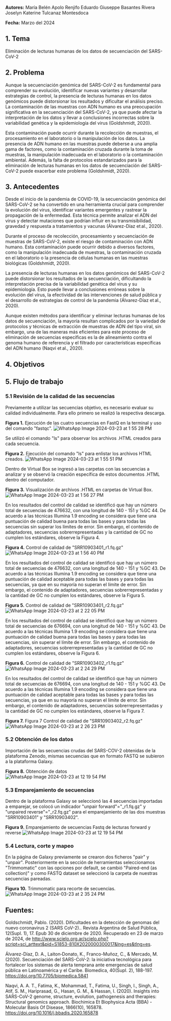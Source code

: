 
**Autores:** 
María Belén Apolo Renjifo
Eduardo Giuseppe Basantes Rivera
Joselyn Katerine Tulcanaz Montesdoca

**Fecha:**  Marzo del 2024


## 1. Tema 

Eliminación de lecturas humanas de los datos de secuenciación del SARS-CoV-2 


## 2. Problema 

Aunque la secuenciación genómica del SARS-CoV-2 es fundamental para comprender su evolución, identificar nuevas variantes y desarrollar estrategias de control, la presencia de lecturas humanas en los datos genómicos puede distorsionar los resultados y dificultar el análisis preciso. La contaminación de las muestras con ADN humano es una preocupación significativa en la secuenciación del SARS-CoV-2, ya que puede afectar la interpretación de los datos y llevar a conclusiones incorrectas sobre la variabilidad genética y la epidemiología del virus (Goldshmidt, 2020). 

Esta contaminación puede ocurrir durante la recolección de muestras, el procesamiento en el laboratorio o la manipulación de los datos. La presencia de ADN humano en las muestras puede deberse a una amplia gama de factores, como la contaminación cruzada durante la toma de muestras, la manipulación inadecuada en el laboratorio o la contaminación ambiental. Además, la falta de protocolos estandarizados para la eliminación de lecturas humanas en los datos de secuenciación del SARS-CoV-2 puede exacerbar este problema (Goldshmidt, 2020). 

 

## 3. Antecedentes 

Desde el inicio de la pandemia de COVID-19, la secuenciación genómica del SARS-CoV-2 se ha convertido en una herramienta crucial para comprender la evolución del virus, identificar variantes emergentes y rastrear la propagación de la enfermedad. Esta técnica permite analizar el ADN del virus y detectar mutaciones que podrían influir en su transmisibilidad, gravedad y respuesta a tratamientos y vacunas (Álvarez-Díaz et al., 2020). 

Durante el proceso de recolección, procesamiento y secuenciación de muestras de SARS-CoV-2, existe el riesgo de contaminación con ADN humano. Esta contaminación puede ocurrir debido a diversos factores, como la manipulación inadecuada de muestras, la contaminación cruzada en el laboratorio o la presencia de células humanas en las muestras biológicas (Goldshmidt, 2020). 

La presencia de lecturas humanas en los datos genómicos del SARS-CoV-2 puede distorsionar los resultados de la secuenciación, dificultando la interpretación precisa de la variabilidad genética del virus y su epidemiología. Esto puede llevar a conclusiones erróneas sobre la evolución del virus, la efectividad de las intervenciones de salud pública y el desarrollo de estrategias de control de la pandemia (Álvarez-Díaz et al., 2020). 

Aunque existen métodos para identificar y eliminar lecturas humanas de los datos de secuenciación, la mayoría resultan complicados por la variedad de protocolos y técnicas de extracción de muestras de ADN del tipo viral, sin embargo, una de las maneras más eficientes para este proceso de eliminación de secuencias especificas es la de alineamiento contra el genoma humano de referencia y el filtrado por características específicas del ADN humano (Naqvi et al., 2020). 

 

## 4. Objetivos 

 


## 5. Flujo de trabajo
### 5.1 Revisión de la calidad de las secuencias
Previamente a utilizar las secuencias objetivo, es necesario evaluar su calidad individualmente. Para ello primero se realizó 
la respectiva descarga.

**Figura 1.** 
Ejecución de las cuatro secuencias en FastQ en la terminal y uso del comando "fastqc".
![WhatsApp Image 2024-03-23 at 1 55 28 PM](https://github.com/LISSY-ROMERO/GRUPO-7/assets/163187194/8a799aad-7c05-47f6-b3ef-c7a38d54948e)

Se utilizó el comando "ls" para observar los archivos .HTML creados para cada secuencia.

**Figura 2.**
Ejecución del comando "ls" para enlistar los archivos HTML creados. 
![WhatsApp Image 2024-03-23 at 1 55 51 PM](https://github.com/LISSY-ROMERO/GRUPO-7/assets/163187194/22151375-5376-488d-b558-ff37b57eefc4)

Dentro de Virtual Box se ingresó a las carpetas con las secuencias a analizar y se observó la creación específica de estos documentos .HTML dentro del computador.

**Figura 3.** 
Visualización de archivos .HTML en carpetas de Virtual Box.
![WhatsApp Image 2024-03-23 at 1 56 27 PM](https://github.com/LISSY-ROMERO/GRUPO-7/assets/163187194/40c133f6-8be3-4935-a358-b8226ff0757e)

En los resultados del control de calidad se identificó que hay un número total de secuencias de 476632, con una longitud de 140 - 151 y %GC 44. De acuerdo a las técnicas Illumina 1.9 encoding se considera que tiene una puntuación de calidad buena para todas las bases y para todas las secuencias sin superar los límites de error. Sin embargo, el contenido de adaptadores, secuencias sobrerrepresentadas y la cantidad de GC no cumplen los estándares, observe la Figura 4.

**Figura 4.**
Control de calidad de "SRR10903401_r1.fq.gz"
![WhatsApp Image 2024-03-23 at 1 56 40 PM](https://github.com/LISSY-ROMERO/GRUPO-7/assets/163187194/bdf74be0-6134-45db-a529-bf2a9e9383b2)

En los resultados del control de calidad se identificó que hay un número total de secuencias de 476632, con una longitud de 140 - 151 y %GC 43. De acuerdo a las técnicas Illumina 1.9 encoding se considera que tiene una puntuación de calidad aceptable para todas las bases y para todas las secuencias, ya que en su mayoría no superan el límite de error. Sin embargo, el contenido de adaptadores, secuencias sobrerrepresentadas y la cantidad de GC no cumplen los estándares, observe la Figura 5.

**Figura 5.** 
Control de calidad de "SRR10903401_r2.fq.gz"
![WhatsApp Image 2024-03-23 at 2 22 05 PM](https://github.com/LISSY-ROMERO/GRUPO-7/assets/163187194/c4d26ea4-3249-4def-8225-2fc4b80f90f1)

En los resultados del control de calidad se identificó que hay un número total de secuencias de 676694, con una longitud de 140 - 151 y %GC 43. De acuerdo a las técnicas Illumina 1.9 encoding se considera que tiene una puntuación de calidad buena para todas las bases y para todas las secuencias, sin superar el límite de error. Sin embargo, el contenido de adaptadores, secuencias sobrerrepresentadas y la cantidad de GC no cumplen los estándares, observe la Figura 6.

**Figura 6.**
Control de calidad de "SRR10903402_r1.fq.gz"
![WhatsApp Image 2024-03-23 at 2 24 29 PM](https://github.com/LISSY-ROMERO/GRUPO-7/assets/163187194/b4f3d9a8-8601-4616-bdc4-faf250c3c597)

En los resultados del control de calidad se identificó que hay un número total de secuencias de 676694, con una longitud de 140 - 151 y %GC 43. De acuerdo a las técnicas Illumina 1.9 encoding se considera que tiene una puntuación de calidad aceptable para todas las bases y para todas las secuencias, ya que en su mayoría no superan el límite de error. Sin embargo, el contenido de adaptadores, secuencias sobrerrepresentadas y la cantidad de GC no cumplen los estándares, observe la Figura 7.

**Figura 7.**
Figura 7 Control de calidad de "SRR10903402_r2.fq.gz"
![WhatsApp Image 2024-03-23 at 2 26 23 PM](https://github.com/LISSY-ROMERO/GRUPO-7/assets/163187194/a6fe6f50-05b9-4fd1-b6ab-2f8238f4ed81)


### 5.2 Obtención de los datos 

Importación de las secuencias crudas del SARS-COV-2 obtenidas de la plataforma Zenodo, mismas secuencias que en formato FASTQ se subieron a la plataforma Galaxy. 

**Figura 8.**
Obtención de datos
![WhatsApp Image 2024-03-23 at 12 19 54 PM](https://github.com/LISSY-ROMERO/GRUPO-7/assets/163187194/7bf073dd-de2f-4cee-b413-d8f648b08bbc)


### 5.3 Emparejamiento de secuencias

Dentro de la plataforma Galaxy se seleccionó las 4 secuencias importadas a emparejar, se colocó un indicador "unpair forward"="_r1.fq.gz" y "unpaired reverse"="_r2.fq.gz" para el emparejamiento de las dos muestras "SRR10903401" y "SRR10903402".

**Figura 9.** 
Emparejamiento de secuencias Fastq de lecturas forward y reverse
![WhatsApp Image 2024-03-23 at 12 19 54 PM](https://github.com/LISSY-ROMERO/GRUPO-7/assets/163187194/bd263fd4-f99b-4d6e-b0e9-854853bb5eb0)

### 5.4 Lectura, corte y mapeo 

En la página de Galaxy previamente se crearon dos ficheros "pair" y "unpair". Posteriormente en la sección de herramientas seleccionamos "Trimmomatic" con las opciones por default, se cambió "Paired-end (as collection)" y como FASTQ dataset se seleccionó la carpeta de nuestras secuencias pareadas.

**Figura 10.**
Trimmomatic para recorte de secuencias.
![WhatsApp Image 2024-03-23 at 2 35 24 PM](https://github.com/LISSY-ROMERO/GRUPO-7/assets/163187194/0cb436e5-ea89-4f0a-b7d5-fcf7bae8d5a0)




## Fuentes: 

Goldschmidt, Pablo. (2020). Dificultades en la detección de genomas del nuevo coronavirus 2 (SARS CoV-2).. Revista Argentina de Salud Pública, 12(Supl. 1), 17. Epub 30 de diciembre de 2020. Recuperado en 23 de marzo de 2024, de http://www.scielo.org.ar/scielo.php?script=sci_arttext&pid=S1853-810X2020000300017&lng=es&tlng=es. 

Álvarez-Díaz, D. A., Laiton‐Donato, K., Franco-Muñoz, C., & Mercado, M. (2020). Secuenciación del SARS-CoV-2: la iniciativa tecnológica para fortalecer los sistemas de alerta temprana ante emergencias de salud pública en Latinoamérica y el Caribe. Biomedica, 40(Supl. 2), 188-197. https://doi.org/10.7705/biomedica.5841 

Naqvi, A. A. T., Fatima, K., Mohammad, T., Fatima, U., Singh, I., Singh, A., Atif, S. M., Hariprasad, G., Hasan, G. M., & Hassan, I. (2020). Insights into SARS-CoV-2 genome, structure, evolution, pathogenesis and therapies: Structural genomics approach. Biochimica Et Biophysica Acta (BBA) - Molecular Basis Of Disease, 1866(10), 165878. https://doi.org/10.1016/j.bbadis.2020.165878 

 




